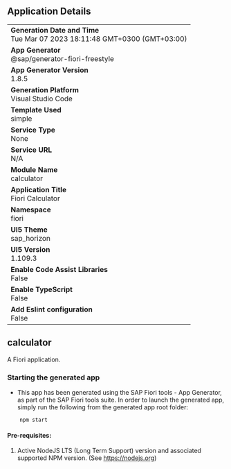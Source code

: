 ## Application Details
|               |
| ------------- |
|**Generation Date and Time**<br>Tue Mar 07 2023 18:11:48 GMT+0300 (GMT+03:00)|
|**App Generator**<br>@sap/generator-fiori-freestyle|
|**App Generator Version**<br>1.8.5|
|**Generation Platform**<br>Visual Studio Code|
|**Template Used**<br>simple|
|**Service Type**<br>None|
|**Service URL**<br>N/A
|**Module Name**<br>calculator|
|**Application Title**<br>Fiori Calculator|
|**Namespace**<br>fiori|
|**UI5 Theme**<br>sap_horizon|
|**UI5 Version**<br>1.109.3|
|**Enable Code Assist Libraries**<br>False|
|**Enable TypeScript**<br>False|
|**Add Eslint configuration**<br>False|

## calculator

A Fiori application.

### Starting the generated app

-   This app has been generated using the SAP Fiori tools - App Generator, as part of the SAP Fiori tools suite.  In order to launch the generated app, simply run the following from the generated app root folder:

```
    npm start
```

#### Pre-requisites:

1. Active NodeJS LTS (Long Term Support) version and associated supported NPM version.  (See https://nodejs.org)


